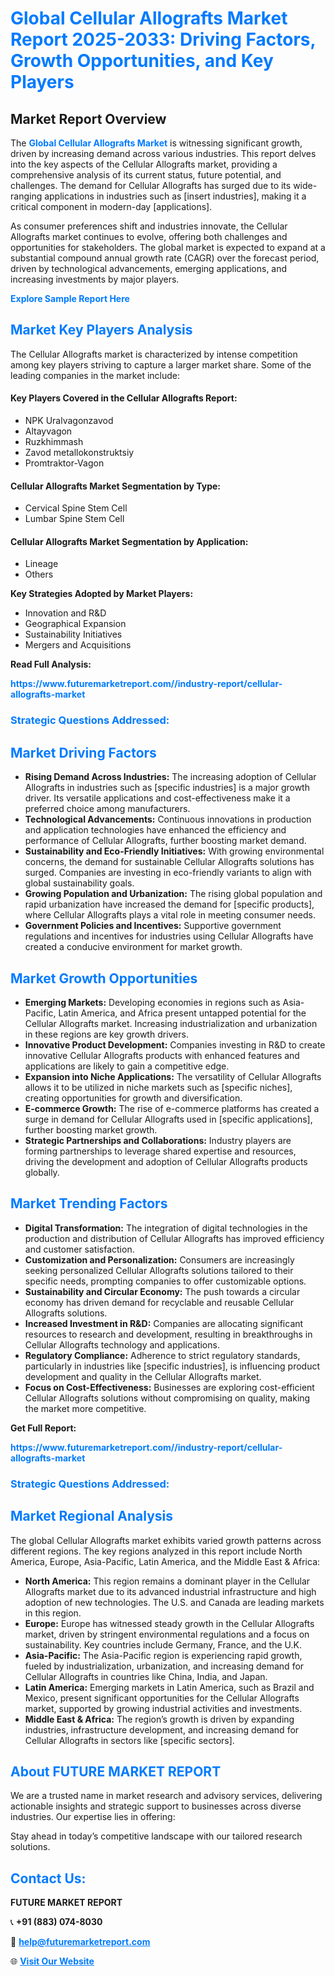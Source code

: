 <h1 style="color: #007BFF;">Global Cellular Allografts Market Report 2025-2033: Driving Factors, Growth Opportunities, and Key Players</h1>

<section id="overview">
<h2>Market Report Overview</h2>
<p>The <a href="https://www.futuremarketreport.com//industry-report/cellular-allografts-market" style="color: #007BFF; text-decoration: none;"><strong>Global Cellular Allografts Market</strong></a> is witnessing significant growth, driven by increasing demand across various industries. This report delves into the key aspects of the Cellular Allografts market, providing a comprehensive analysis of its current status, future potential, and challenges. The demand for Cellular Allografts has surged due to its wide-ranging applications in industries such as [insert industries], making it a critical component in modern-day [applications].</p>
<p>As consumer preferences shift and industries innovate, the Cellular Allografts market continues to evolve, offering both challenges and opportunities for stakeholders. The global market is expected to expand at a substantial compound annual growth rate (CAGR) over the forecast period, driven by technological advancements, emerging applications, and increasing investments by major players.</p>
</section>

<section id="overview">
<p><a href="https://www.futuremarketreport.com//request-sample/reportId=85009" style="color: #007BFF; text-decoration: none;"><strong>Explore Sample Report Here</strong></a></p>
</section>

<section id="key-players">
<h2 style="color: #007BFF;">Market Key Players Analysis</h2>
<p>The Cellular Allografts market is characterized by intense competition among key players striving to capture a larger market share. Some of the leading companies in the market include:</p>
<h4>Key Players Covered in the Cellular Allografts Report:</h4>
<ul><li>NPK Uralvagonzavod</li><li>Altayvagon</li><li>Ruzkhimmash</li><li>Zavod metallokonstruktsiy</li><li>Promtraktor-Vagon</li></ul>
<h4>Cellular Allografts Market Segmentation by Type:</h4>
<ul><li>Cervical Spine Stem Cell</li><li>Lumbar Spine Stem Cell</li></ul>

<h4>Cellular Allografts Market Segmentation by Application:</h4>
<ul><li>Lineage</li><li>Others</li></ul>
<p><strong>Key Strategies Adopted by Market Players:</strong></p>
<ul>
<li>Innovation and R&D</li>
<li>Geographical Expansion</li>
<li>Sustainability Initiatives</li>
<li>Mergers and Acquisitions</li>
</ul>
</section>

<section>
<p><strong>Read Full Analysis: </strong></p><a href="https://www.futuremarketreport.com//industry-report/cellular-allografts-market" style="color: #007BFF; text-decoration: none;"><strong>https://www.futuremarketreport.com//industry-report/cellular-allografts-market</strong></a>
<h3 style="color: #007BFF;">Strategic Questions Addressed:</h3>
</section>

<section id="driving-factors">
<h2 style="color: #007BFF;">Market Driving Factors</h2>
<ul>
<li><strong>Rising Demand Across Industries:</strong> The increasing adoption of Cellular Allografts in industries such as [specific industries] is a major growth driver. Its versatile applications and cost-effectiveness make it a preferred choice among manufacturers.</li>
<li><strong>Technological Advancements:</strong> Continuous innovations in production and application technologies have enhanced the efficiency and performance of Cellular Allografts, further boosting market demand.</li>
<li><strong>Sustainability and Eco-Friendly Initiatives:</strong> With growing environmental concerns, the demand for sustainable Cellular Allografts solutions has surged. Companies are investing in eco-friendly variants to align with global sustainability goals.</li>
<li><strong>Growing Population and Urbanization:</strong> The rising global population and rapid urbanization have increased the demand for [specific products], where Cellular Allografts plays a vital role in meeting consumer needs.</li>
<li><strong>Government Policies and Incentives:</strong> Supportive government regulations and incentives for industries using Cellular Allografts have created a conducive environment for market growth.</li>
</ul>
</section>

<section id="growth-opportunities">
<h2 style="color: #007BFF;">Market Growth Opportunities</h2>
<ul>
<li><strong>Emerging Markets:</strong> Developing economies in regions such as Asia-Pacific, Latin America, and Africa present untapped potential for the Cellular Allografts market. Increasing industrialization and urbanization in these regions are key growth drivers.</li>
<li><strong>Innovative Product Development:</strong> Companies investing in R&D to create innovative Cellular Allografts products with enhanced features and applications are likely to gain a competitive edge.</li>
<li><strong>Expansion into Niche Applications:</strong> The versatility of Cellular Allografts allows it to be utilized in niche markets such as [specific niches], creating opportunities for growth and diversification.</li>
<li><strong>E-commerce Growth:</strong> The rise of e-commerce platforms has created a surge in demand for Cellular Allografts used in [specific applications], further boosting market growth.</li>
<li><strong>Strategic Partnerships and Collaborations:</strong> Industry players are forming partnerships to leverage shared expertise and resources, driving the development and adoption of Cellular Allografts products globally.</li>
</ul>
</section>

<section id="trending-factors">
<h2 style="color: #007BFF;">Market Trending Factors</h2>
<ul>
<li><strong>Digital Transformation:</strong> The integration of digital technologies in the production and distribution of Cellular Allografts has improved efficiency and customer satisfaction.</li>
<li><strong>Customization and Personalization:</strong> Consumers are increasingly seeking personalized Cellular Allografts solutions tailored to their specific needs, prompting companies to offer customizable options.</li>
<li><strong>Sustainability and Circular Economy:</strong> The push towards a circular economy has driven demand for recyclable and reusable Cellular Allografts solutions.</li>
<li><strong>Increased Investment in R&D:</strong> Companies are allocating significant resources to research and development, resulting in breakthroughs in Cellular Allografts technology and applications.</li>
<li><strong>Regulatory Compliance:</strong> Adherence to strict regulatory standards, particularly in industries like [specific industries], is influencing product development and quality in the Cellular Allografts market.</li>
<li><strong>Focus on Cost-Effectiveness:</strong> Businesses are exploring cost-efficient Cellular Allografts solutions without compromising on quality, making the market more competitive.</li>
</ul>
</section>

<section>
<p><strong>Get Full Report: </strong></p><a href="https://www.futuremarketreport.com//industry-report/cellular-allografts-market" style="color: #007BFF; text-decoration: none;"><strong>https://www.futuremarketreport.com//industry-report/cellular-allografts-market</strong></a>
<h3 style="color: #007BFF;">Strategic Questions Addressed:</h3>
</section>


<section id="regional-analysis">
<h2 style="color: #007BFF;">Market Regional Analysis</h2>
<p>The global Cellular Allografts market exhibits varied growth patterns across different regions. The key regions analyzed in this report include North America, Europe, Asia-Pacific, Latin America, and the Middle East & Africa:</p>
<ul>
<li><strong>North America:</strong> This region remains a dominant player in the Cellular Allografts market due to its advanced industrial infrastructure and high adoption of new technologies. The U.S. and Canada are leading markets in this region.</li>
<li><strong>Europe:</strong> Europe has witnessed steady growth in the Cellular Allografts market, driven by stringent environmental regulations and a focus on sustainability. Key countries include Germany, France, and the U.K.</li>
<li><strong>Asia-Pacific:</strong> The Asia-Pacific region is experiencing rapid growth, fueled by industrialization, urbanization, and increasing demand for Cellular Allografts in countries like China, India, and Japan.</li>
<li><strong>Latin America:</strong> Emerging markets in Latin America, such as Brazil and Mexico, present significant opportunities for the Cellular Allografts market, supported by growing industrial activities and investments.</li>
<li><strong>Middle East & Africa:</strong> The region’s growth is driven by expanding industries, infrastructure development, and increasing demand for Cellular Allografts in sectors like [specific sectors].</li>
</ul>
</section>

<footer>
<h2 style="color: #007BFF;">About FUTURE MARKET REPORT</h2>
<p>We are a trusted name in market research and advisory services, delivering actionable insights and strategic support to businesses across diverse industries. Our expertise lies in offering:</p>

<p>Stay ahead in today’s competitive landscape with our tailored research solutions.</p>

<h2 style="color: #007BFF;">Contact Us:</h2>
<p><strong>FUTURE MARKET REPORT</strong></p>
<p>📞 <strong>+91 (883) 074-8030</strong></p>
<p>📧 <strong><a href="mailto:help@futuremarketreport.com" style="color: #007BFF;">help@futuremarketreport.com</a></strong></p>
<p>🌐 <strong><a href="https://www.futuremarketreport.com/" style="color: #007BFF;">Visit Our Website</a></strong></p>
</footer>
